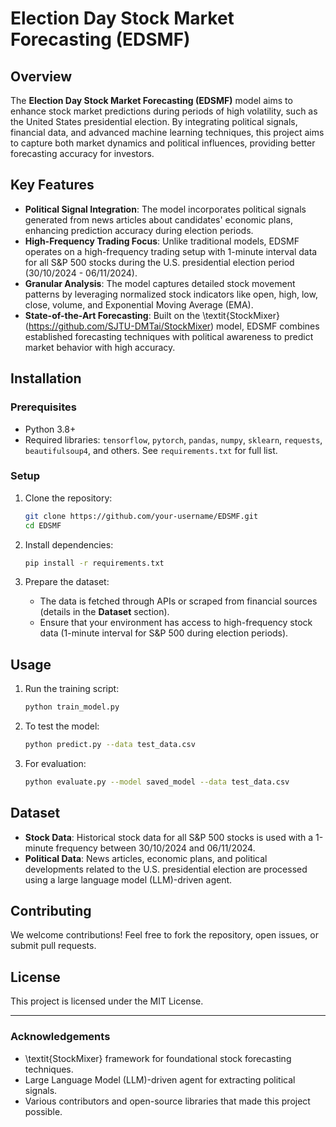 
# Election Day Stock Market Forecasting (EDSMF)

## Overview

The **Election Day Stock Market Forecasting (EDSMF)** model aims to enhance stock market predictions during periods of high volatility, such as the United States presidential election. By integrating political signals, financial data, and advanced machine learning techniques, this project aims to capture both market dynamics and political influences, providing better forecasting accuracy for investors.

## Key Features

- **Political Signal Integration**: The model incorporates political signals generated from news articles about candidates' economic plans, enhancing prediction accuracy during election periods.
- **High-Frequency Trading Focus**: Unlike traditional models, EDSMF operates on a high-frequency trading setup with 1-minute interval data for all S&P 500 stocks during the U.S. presidential election period (30/10/2024 - 06/11/2024).
- **Granular Analysis**: The model captures detailed stock movement patterns by leveraging normalized stock indicators like open, high, low, close, volume, and Exponential Moving Average (EMA).
- **State-of-the-Art Forecasting**: Built on the \textit{StockMixer} (https://github.com/SJTU-DMTai/StockMixer) model, EDSMF combines established forecasting techniques with political awareness to predict market behavior with high accuracy.

## Installation

### Prerequisites

- Python 3.8+
- Required libraries: `tensorflow`, `pytorch`, `pandas`, `numpy`, `sklearn`, `requests`, `beautifulsoup4`, and others. See `requirements.txt` for full list.

### Setup

1. Clone the repository:
    ```bash
    git clone https://github.com/your-username/EDSMF.git
    cd EDSMF
    ```

2. Install dependencies:
    ```bash
    pip install -r requirements.txt
    ```

3. Prepare the dataset:
    - The data is fetched through APIs or scraped from financial sources (details in the **Dataset** section).
    - Ensure that your environment has access to high-frequency stock data (1-minute interval for S&P 500 during election periods).

## Usage

1. Run the training script:
    ```bash
    python train_model.py
    ```

2. To test the model:
    ```bash
    python predict.py --data test_data.csv
    ```

3. For evaluation:
    ```bash
    python evaluate.py --model saved_model --data test_data.csv
    ```

## Dataset

- **Stock Data**: Historical stock data for all S&P 500 stocks is used with a 1-minute frequency between 30/10/2024 and 06/11/2024.
- **Political Data**: News articles, economic plans, and political developments related to the U.S. presidential election are processed using a large language model (LLM)-driven agent.

## Contributing

We welcome contributions! Feel free to fork the repository, open issues, or submit pull requests.

## License

This project is licensed under the MIT License.

---

### Acknowledgements

- \textit{StockMixer} framework for foundational stock forecasting techniques.
- Large Language Model (LLM)-driven agent for extracting political signals.
- Various contributors and open-source libraries that made this project possible.
